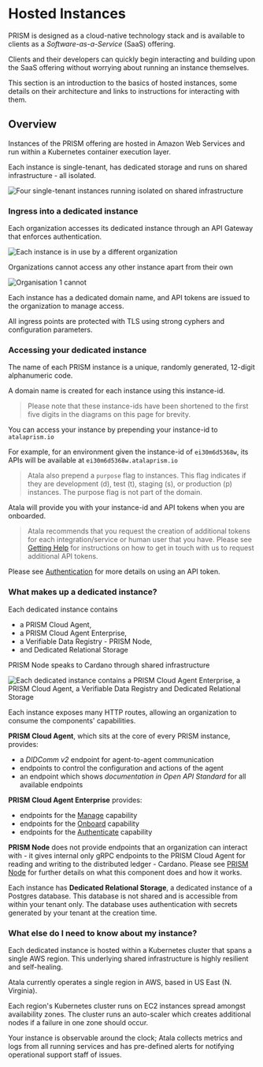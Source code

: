 # Hosted Instances 

PRISM is designed as a cloud-native technology stack and is available to clients as a *Software-as-a-Service* (SaaS) offering. 

Clients and their developers can quickly begin interacting and building upon the SaaS offering without worrying about running an instance themselves.

This section is an introduction to the basics of hosted instances, some details on their architecture and links to instructions for interacting with them.

## Overview

Instances of the PRISM offering are hosted in Amazon Web Services and run within a Kubernetes container execution layer. 

Each instance is single-tenant, has dedicated storage and runs on shared infrastructure - all isolated. 

![Four single-tenant instances running isolated on shared infrastructure](/img/hosted-instances-overview-1.svg)

### Ingress into a dedicated instance

Each organization accesses its dedicated instance through an API Gateway that enforces authentication.

![Each instance is in use by a different organization](/img/hosted-instances-overview-2.svg)

Organizations cannot access any other instance apart from their own

![Organisation 1 cannot ](/img/hosted-instances-overview-3.svg)

Each instance has a dedicated domain name, and API tokens are issued to the organization to manage access. 

All ingress points are protected with TLS using strong cyphers and configuration parameters. 

### Accessing your dedicated instance

The name of each PRISM instance is a unique, randomly generated, 12-digit alphanumeric code. 

A domain name is created for each instance using this instance-id. 

> Please note that these instance-ids have been shortened to the first five digits in the diagrams on this page for brevity.

You can access your instance by prepending your instance-id to `atalaprism.io`

For example, for an environment given the instance-id of `ei30m6d5368w`, its APIs will be available at `ei30m6d5368w.atalaprism.io`

> Atala also prepend a `purpose` flag to instances. This flag indicates if they are development (d), test (t), staging (s), or production (p) instances. The purpose flag is not part of the domain.

Atala will provide you with your instance-id and API tokens when you are onboarded. 

> Atala recommends that you request the creation of additional tokens for each integration/service or human user that you have. Please see [Getting Help](../getting-help) for instructions on how to get in touch with us to request additional API tokens.

Please see [Authentication](../architecture/authentication) for more details on using an API token.

### What makes up a dedicated instance?

Each dedicated instance contains 
 - a PRISM Cloud Agent, 
 - a PRISM Cloud Agent Enterprise, 
 - a Verifiable Data Registry - PRISM Node,
 - and Dedicated Relational Storage

PRISM Node speaks to Cardano through shared infrastructure

![Each dedicated instance contains a PRISM Cloud Agent Enterprise, a PRISM Cloud Agent, a Verifiable Data Registry and Dedicated Relational Storage](/img/hosted-instances-overview-4.svg)

Each instance exposes many HTTP routes, allowing an organization to consume the components' capabilities.

 **PRISM Cloud Agent**, which sits at the core of every PRISM instance, provides:
  - a *DIDComm v2* endpoint for agent-to-agent communication
  - endpoints to control the configuration and actions of the agent
  - an endpoint which shows *documentation in Open API Standard* for all available endpoints

**PRISM Cloud Agent Enterprise** provides:
  - endpoints for the [Manage](../prism-cloud-agent-enterprise/manage) capability
  - endpoints for the [Onboard](../prism-cloud-agent-enterprise/onboard) capability
  - endpoints for the [Authenticate](../prism-cloud-agent-enterprise/authenticate) capability

**PRISM Node** does not provide endpoints that an organization can interact with - it gives internal only gRPC endpoints to the PRISM Cloud Agent for reading and writing to the distributed ledger - Cardano. Please see [PRISM Node](../prism-node) for further details on what this component does and how it works.

Each instance has **Dedicated Relational Storage**, a dedicated instance of a Postgres database. This database is not shared and is accessible from within your tenant only. The database uses authentication with secrets generated by your tenant at the creation time. 

### What else do I need to know about my instance?

Each dedicated instance is hosted within a Kubernetes cluster that spans a single AWS region. This underlying shared infrastructure is highly resilient and self-healing. 

Atala currently operates a single region in AWS, based in US East (N. Virginia).

Each region's Kubernetes cluster runs on EC2 instances spread amongst availability zones. The cluster runs an auto-scaler which creates additional nodes if a failure in one zone should occur.

Your instance is observable around the clock; Atala collects metrics and logs from all running services and has pre-defined alerts for notifying operational support staff of issues. 

